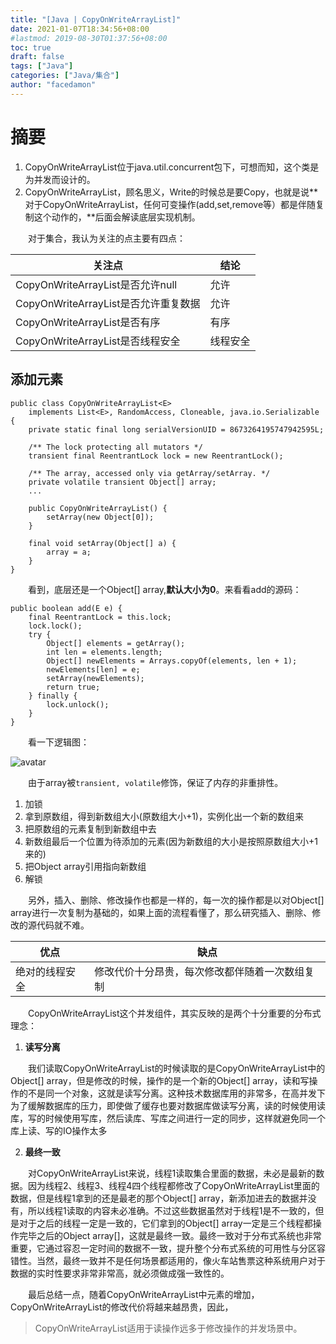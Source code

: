 ```yaml
---
title: "[Java | CopyOnWriteArrayList]"
date: 2021-01-07T18:34:56+08:00
#lastmod: 2019-08-30T01:37:56+08:00
toc: true
draft: false
tags: ["Java"]
categories: ["Java/集合"]
author: "facedamon"
---
```


# 摘要

1. CopyOnWriteArrayList位于java.util.concurrent包下，可想而知，这个类是为并发而设计的。
2. CopyOnWriteArrayList，顾名思义，Write的时候总是要Copy，也就是说**对于CopyOnWriteArrayList，任何可变操作(add,set,remove等）都是伴随复制这个动作的，**后面会解读底层实现机制。

&emsp;&emsp;对于集合，我认为关注的点主要有四点：

|关注点|结论|
|---|---|
|CopyOnWriteArrayList是否允许null|允许|
|CopyOnWriteArrayList是否允许重复数据|允许|
|CopyOnWriteArrayList是否有序|有序|
|CopyOnWriteArrayList是否线程安全|线程安全|

## 添加元素

    public class CopyOnWriteArrayList<E>
        implements List<E>, RandomAccess, Cloneable, java.io.Serializable {
        private static final long serialVersionUID = 8673264195747942595L;

        /** The lock protecting all mutators */
        transient final ReentrantLock lock = new ReentrantLock();

        /** The array, accessed only via getArray/setArray. */
        private volatile transient Object[] array;
        ...

        public CopyOnWriteArrayList() {
            setArray(new Object[0]);
        }

        final void setArray(Object[] a) {
            array = a;
        }
    }

&emsp;&emsp;看到，底层还是一个Object[] array,**默认大小为0**。来看看add的源码：

    public boolean add(E e) {
        final ReentrantLock = this.lock;
        lock.lock();
        try {
            Object[] elements = getArray();
            int len = elements.length;
            Object[] newElements = Arrays.copyOf(elements, len + 1);
            newElements[len] = e;
            setArray(newElements);
            return true;
        } finally {
            lock.unlock();
        }
    }

&emsp;&emsp;看一下逻辑图：

![avatar](https://cdn.jsdelivr.net/gh/facedamon/markdownps2@master/collection/801753-20151206205856722-1595736205.png)

&emsp;&emsp;由于array被`transient, volatile`修饰，保证了内存的非重排性。

1. 加锁
2. 拿到原数组，得到新数组大小(原数组大小+1)，实例化出一个新的数组来
3. 把原数组的元素复制到新数组中去
4. 新数组最后一个位置为待添加的元素(因为新数组的大小是按照原数组大小+1来的)
5. 把Object array引用指向新数组
6. 解锁

&emsp;&emsp;另外，插入、删除、修改操作也都是一样的，每一次的操作都是以对Object[] array进行一次复制为基础的，如果上面的流程看懂了，那么研究插入、删除、修改的源代码就不难。

|优点|缺点|
|---|---|
|绝对的线程安全|修改代价十分昂贵，每次修改都伴随着一次数组复制|

&emsp;&emsp;CopyOnWriteArrayList这个并发组件，其实反映的是两个十分重要的分布式理念：

1. **读写分离**

&emsp;&emsp;我们读取CopyOnWriteArrayList的时候读取的是CopyOnWriteArrayList中的Object[] array，但是修改的时候，操作的是一个新的Object[] array，读和写操作的不是同一个对象，这就是读写分离。这种技术数据库用的非常多，在高并发下为了缓解数据库的压力，即使做了缓存也要对数据库做读写分离，读的时候使用读库，写的时候使用写库，然后读库、写库之间进行一定的同步，这样就避免同一个库上读、写的IO操作太多

2. **最终一致**

&emsp;&emsp;对CopyOnWriteArrayList来说，线程1读取集合里面的数据，未必是最新的数据。因为线程2、线程3、线程4四个线程都修改了CopyOnWriteArrayList里面的数据，但是线程1拿到的还是最老的那个Object[] array，新添加进去的数据并没有，所以线程1读取的内容未必准确。不过这些数据虽然对于线程1是不一致的，但是对于之后的线程一定是一致的，它们拿到的Object[] array一定是三个线程都操作完毕之后的Object array[]，这就是最终一致。最终一致对于分布式系统也非常重要，它通过容忍一定时间的数据不一致，提升整个分布式系统的可用性与分区容错性。当然，最终一致并不是任何场景都适用的，像火车站售票这种系统用户对于数据的实时性要求非常非常高，就必须做成强一致性的。

&emsp;&emsp;最后总结一点，随着CopyOnWriteArrayList中元素的增加，CopyOnWriteArrayList的修改代价将越来越昂贵，因此，

> CopyOnWriteArrayList适用于读操作远多于修改操作的并发场景中。